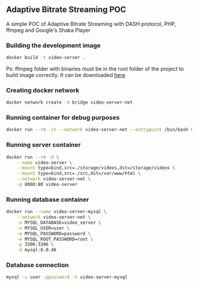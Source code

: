 ## Adaptive Bitrate Streaming POC

A simple POC of Adaptive Bitrate Streaming with DASH protocol, PHP, ffmpeg and Google's Shaka Player

### Building the development image
```bash
docker build -t video-server .
```
Ps: ffmpeg folder with binaries must be in the root folder of the project to build image correctly. It can be downloaded [here](https://johnvansickle.com/ffmpeg/)

### Creating docker network
```bash
docker network create -d bridge video-server-net
```

### Running container for debug purposes
```bash
docker run --rm -it --network video-server-net --entrypoint /bin/bash video-server
```

### Running server container
```bash
docker run --rm -d \
    --name video-server \
    --mount type=bind,src=./storage/videos,dst=/storage/videos \
    --mount type=bind,src=./src,dst=/var/www/html \
    --network video-server-net \
    -p 8080:80 video-server
```

### Running database container

```bash
docker run --name video-server-mysql \
    --network video-server-net \
    -e MYSQL_DATABASE=video_server \
    -e MYSQL_USER=user \
    -e MYSQL_PASSWORD=password \
    -e MYSQL_ROOT_PASSWORD=root \
    -p 3306:3306 \
    -d mysql:8.0.40
```

### Database connection
```bash
mysql -u user -ppassword -h video-server-mysql
```
